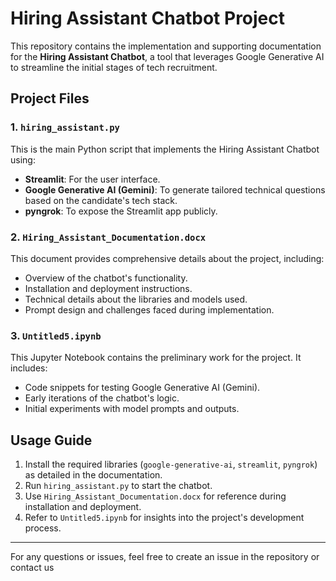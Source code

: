 # Hiring Assistant Chatbot Project

This repository contains the implementation and supporting documentation for the **Hiring Assistant Chatbot**, a tool that leverages Google Generative AI to streamline the initial stages of tech recruitment.

## Project Files

### 1. `hiring_assistant.py`
This is the main Python script that implements the Hiring Assistant Chatbot using:
- **Streamlit**: For the user interface.
- **Google Generative AI (Gemini)**: To generate tailored technical questions based on the candidate's tech stack.
- **pyngrok**: To expose the Streamlit app publicly.

### 2. `Hiring_Assistant_Documentation.docx`
This document provides comprehensive details about the project, including:
- Overview of the chatbot's functionality.
- Installation and deployment instructions.
- Technical details about the libraries and models used.
- Prompt design and challenges faced during implementation.

### 3. `Untitled5.ipynb`
This Jupyter Notebook contains the preliminary work for the project. It includes:
- Code snippets for testing Google Generative AI (Gemini).
- Early iterations of the chatbot's logic.
- Initial experiments with model prompts and outputs.

## Usage Guide

1. Install the required libraries (`google-generative-ai`, `streamlit`, `pyngrok`) as detailed in the documentation.
2. Run `hiring_assistant.py` to start the chatbot.
3. Use `Hiring_Assistant_Documentation.docx` for reference during installation and deployment.
4. Refer to `Untitled5.ipynb` for insights into the project's development process.

---

For any questions or issues, feel free to create an issue in the repository or contact us
